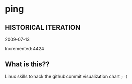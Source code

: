# ping

## HISTORICAL ITERATION
2009-07-13

Incremented: 4424

## What is this?? 
Linux skills to hack the github commit visualization chart `;-)`
